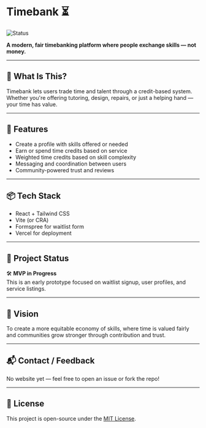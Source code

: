 # Timebank ⏳
![Status](https://img.shields.io/badge/🚧_MVP_in_Progress-yellow?style=flat-square)

**A modern, fair timebanking platform where people exchange skills — not money.**

---

## 🌟 What Is This?

Timebank lets users trade time and talent through a credit-based system.  
Whether you're offering tutoring, design, repairs, or just a helping hand — your time has value.

---

## 🚀 Features

- Create a profile with skills offered or needed
- Earn or spend time credits based on service
- Weighted time credits based on skill complexity
- Messaging and coordination between users
- Community-powered trust and reviews

---

## 📦 Tech Stack

- React + Tailwind CSS
- Vite (or CRA)
- Formspree for waitlist form
- Vercel for deployment

---

## 👷 Project Status

🛠️ **MVP in Progress**  
This is an early prototype focused on waitlist signup, user profiles, and service listings.

---

## 🧠 Vision

To create a more equitable economy of skills, where time is valued fairly and communities grow stronger through contribution and trust.

---

## 📬 Contact / Feedback

No website yet — feel free to open an issue or fork the repo!  


---

## 🪪 License

This project is open-source under the [MIT License](LICENSE).

